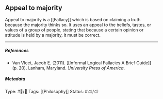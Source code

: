 ## Appeal to majority  # 

Appeal to majority is a [[Fallacy]] which is based on claiming a truth because the majority thinks so. It uses an appeal to the beliefs, tastes, or values of a group of people, stating that because a certain opinion or attitude is held by a majority, it must be correct. 

___

##### References

- Van Vleet, Jacob E. (2011). [[Informal Logical Fallacies A Brief Guide]] (p. 20). Lanham, Maryland. _University Press of America_.

##### Metadata

Type: #🔵/🔵 
Tags: [[Philosophy]] 
Status: #⛅️/⛅️ 